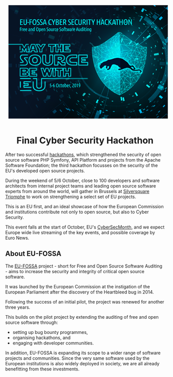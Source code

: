 <p align="center"><img src="./assets/oss-hackathon-visual.png" style="margin: 10px" alt="EU FOSSA OSS hackathon visual"/></p>
<h1 align="center">Final Cyber Security Hackathon</h1>

After two successful [hackathons](https://eufossahackathon.bemyapp.com/), which strengthened the security of open source software PHP Symfony, API Platform and projects from the Apache Software Foundation; the third hackathon focusses on the security of the EU's developed open source projects.

During the weekend of 5/6 October, close to 100 developers and software architects from internal project teams and leading open source software experts from around the world, will gather in Brussels at [Silversquare Triomphe](https://silversquare.eu/location/triomphe/) to work on strengthening a select set of EU projects.

This is an EU first, and an ideal showcase of how the European Commission and institutions contribute not only to open source, but also to Cyber Security.

This event falls at the start of October, EU's [CyberSecMonth](https://cybersecuritymonth.eu/), and we expect Europe wide live streaming of the key events, and possible coverage by Euro News.

## About EU-FOSSA

The [EU-FOSSA](https://ec.europa.eu/info/departments/informatics/eu-fossa-2_en) project - short for Free and Open Source Software Auditing - aims to increase the security and integrity of critical open source software.

It was launched by the European Commission at the instigation of the European Parliament after the discovery of the Heartbleed bug in 2014.

Following the success of an initial pilot, the project was renewed for another three years.

This builds on the pilot project by extending the auditing of free and open source software through:

* setting up bug bounty programmes,
* organising hackathons, and
* engaging with developer communities.

In addition, EU-FOSSA is expanding its scope to a wider range of software projects and communities. Since the very same software used by the European institutions is also widely deployed in society, we are all already benefitting from these investments.
